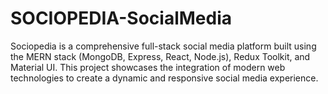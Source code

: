 # SOCIOPEDIA-SocialMedia
Sociopedia is a comprehensive full-stack social media platform built using the MERN stack (MongoDB, Express, React, Node.js), Redux Toolkit, and Material UI. This project showcases the integration of modern web technologies to create a dynamic and responsive social media experience.
